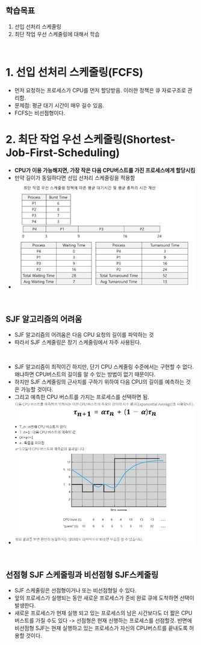 ## 학습목표
1. 선입 선처리 스케줄링
2. 최단 작업 우선 스케줄링에 대해서 학습

<br/>

# 1. 선입 선처리 스케줄링(FCFS)
- 먼저 요청하는 프로세스가 CPU를 먼저 할당받음. 이러한 정책은 큐 자료구조로 관리함.
- 문제점: 평균 대기 시간이 매우 길수 있음.
- FCFS는 비선점형이다.

# 2. 최단 작업 우선 스케줄링(Shortest-Job-First-Scheduling)
- **CPU가 이용 가능해지면, 가장 작은 다음 CPU버스트를 가진 프로세스에게 할당시킴**
- 만약 길이가 동일하다면 선입 선처리 스케줄링을 적용함
- ![alt text](image-14.png)
<br/>

## SJF 알고리즘의 어려움
- SJF 알고리즘의 어려움은 다음 CPU 요청의 길이를 파악하는 것
- 따라서 SJF 스케줄링은 장기 스케줄링에서 자주 사용된다.

<br/>

- SJF 알고리즘이 최적이긴 하지만, 단기 CPU 스케줄링 수준에서는 구현할 수 없다. 왜냐하면 CPU버스트의 길이를 알 수 있는 방법이 없기 때문이다.
- 하지만 SJF 스케줄링의 근사치를 구하기 위하여 다음 CPU의 길이를 예측하는 것은 가능할 것이다.
- 그리고 예측한 CPU 버스트를 가지는 프로세스를 선택하면 됨.
- ![alt text](image-15.png)
<br/>

## 선점형 SJF 스케줄링과 비선점형 SJF스케줄링
- SJF 스케줄링은 선점형이거나 또는 비선점형일 수 있다.
- 앞의 프로세스가 실행되는 동안 새로운 프로세스가 준비 완료 큐에 도착하면 선택이 발생한다.
- 새로운 프로세스가 현재 실행 되고 있는 프로세스의 남은 시간보다도 더 짧은 CPU버스트를 가질 수도 있다 -> 선점형은 현재 신행하는 프로세스를 선점할것. 반면에 비선점형 SJF는 현재 실행하고 있는 프로세스가 자신의 CPU버스트를 끝내도록 허용할 것이다. 